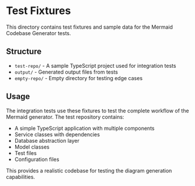 # Test Fixtures

This directory contains test fixtures and sample data for the Mermaid Codebase Generator tests.

## Structure

- `test-repo/` - A sample TypeScript project used for integration tests
- `output/` - Generated output files from tests
- `empty-repo/` - Empty directory for testing edge cases

## Usage

The integration tests use these fixtures to test the complete workflow of the Mermaid generator. The test repository contains:

- A simple TypeScript application with multiple components
- Service classes with dependencies
- Database abstraction layer
- Model classes
- Test files
- Configuration files

This provides a realistic codebase for testing the diagram generation capabilities.
